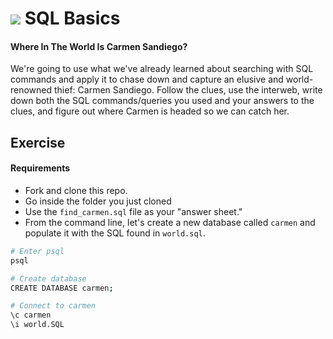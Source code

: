 # ![](https://ga-dash.s3.amazonaws.com/production/assets/logo-9f88ae6c9c3871690e33280fcf557f33.png) SQL Basics

#### Where In The World Is Carmen Sandiego?

We're going to use what we've already learned about searching with SQL commands and apply it to chase down and capture an elusive and world-renowned thief: Carmen Sandiego. Follow the clues, use the interweb, write down both the SQL commands/queries you used and your answers to the clues, and figure out where Carmen is headed so we can catch her.

## Exercise

#### Requirements

- Fork and clone this repo.
- Go inside the folder you just cloned
- Use the `find_carmen.sql` file as your "answer sheet."
- From the command line, let's create a new database called `carmen` and populate it with the SQL found in `world.sql`.

```sh
# Enter psql
psql

# Create database
CREATE DATABASE carmen;

# Connect to carmen
\c carmen
\i world.SQL
```

